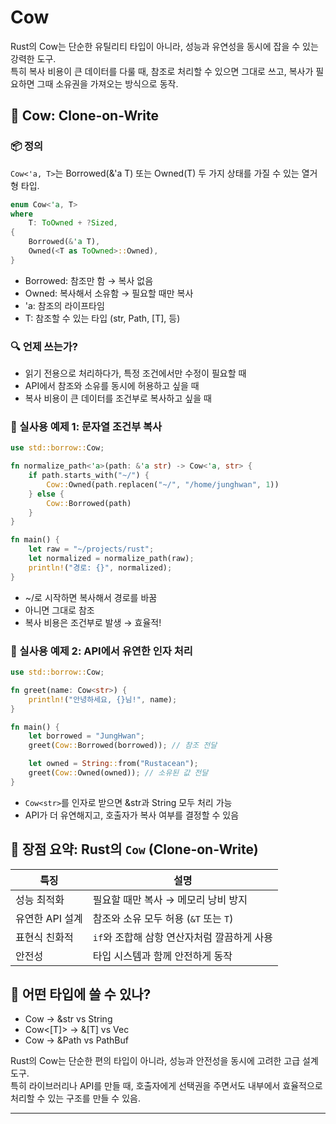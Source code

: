 # Cow
Rust의 Cow는 단순한 유틸리티 타입이 아니라, 성능과 유연성을 동시에 잡을 수 있는 강력한 도구.  
특히 복사 비용이 큰 데이터를 다룰 때, 참조로 처리할 수 있으면 그대로 쓰고, 복사가 필요하면 그때 소유권을 가져오는 방식으로 동작.

## 🐄 Cow: Clone-on-Write
### 📦 정의
`Cow<'a, T>`는 Borrowed(&'a T) 또는 Owned(T) 두 가지 상태를 가질 수 있는 열거형 타입.
```rust
enum Cow<'a, T>
where
    T: ToOwned + ?Sized,
{
    Borrowed(&'a T),
    Owned(<T as ToOwned>::Owned),
}
```

- Borrowed: 참조만 함 → 복사 없음
- Owned: 복사해서 소유함 → 필요할 때만 복사
- 'a: 참조의 라이프타임
- T: 참조할 수 있는 타입 (str, Path, [T], 등)

### 🔍 언제 쓰는가?
- 읽기 전용으로 처리하다가, 특정 조건에서만 수정이 필요할 때
- API에서 참조와 소유를 동시에 허용하고 싶을 때
- 복사 비용이 큰 데이터를 조건부로 복사하고 싶을 때

### 🧪 실사용 예제 1: 문자열 조건부 복사
```rust
use std::borrow::Cow;

fn normalize_path<'a>(path: &'a str) -> Cow<'a, str> {
    if path.starts_with("~/") {
        Cow::Owned(path.replacen("~/", "/home/junghwan", 1))
    } else {
        Cow::Borrowed(path)
    }
}

fn main() {
    let raw = "~/projects/rust";
    let normalized = normalize_path(raw);
    println!("경로: {}", normalized);
}
```

- ~/로 시작하면 복사해서 경로를 바꿈
- 아니면 그대로 참조
- 복사 비용은 조건부로 발생 → 효율적!

### 🧪 실사용 예제 2: API에서 유연한 인자 처리
```rust
use std::borrow::Cow;

fn greet(name: Cow<str>) {
    println!("안녕하세요, {}님!", name);
}

fn main() {
    let borrowed = "JungHwan";
    greet(Cow::Borrowed(borrowed)); // 참조 전달

    let owned = String::from("Rustacean");
    greet(Cow::Owned(owned)); // 소유된 값 전달
}
```


- `Cow<str>`를 인자로 받으면 &str과 String 모두 처리 가능
- API가 더 유연해지고, 호출자가 복사 여부를 결정할 수 있음

## 🧠 장점 요약: Rust의 `Cow` (Clone-on-Write)

| 특징             | 설명                                       |
|------------------|--------------------------------------------|
| 성능 최적화      | 필요할 때만 복사 → 메모리 낭비 방지         |
| 유연한 API 설계  | 참조와 소유 모두 허용 (`&T` 또는 `T`)       |
| 표현식 친화적    | `if`와 조합해 삼항 연산자처럼 깔끔하게 사용 |
| 안전성           | 타입 시스템과 함께 안전하게 동작            |


## 🧩 어떤 타입에 쓸 수 있나?
- Cow<str> → &str vs String
- Cow<[T]> → &[T] vs Vec<T>
- Cow<Path> → &Path vs PathBuf

Rust의 Cow는 단순한 편의 타입이 아니라, 성능과 안전성을 동시에 고려한 고급 설계 도구.  
특히 라이브러리나 API를 만들 때, 호출자에게 선택권을 주면서도 내부에서 효율적으로 처리할 수 있는 구조를 만들 수 있음.

---

